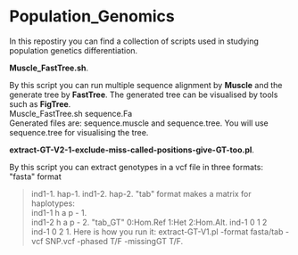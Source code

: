# Population_Genomics

In this repostiry you can find a collection of scripts used in studying population genetics differentiation. 

**Muscle_FastTree.sh**. 

By this script you can run multiple sequence alignment by **Muscle** and the generate tree by **FastTree**.  The generated tree can be visualised by tools such as **FigTree**.  
Muscle_FastTree.sh sequence.Fa  
Generated files are: sequence.muscle and sequence.tree. You will use sequence.tree for visualising the tree.  

**extract-GT-V2-1-exclude-miss-called-positions-give-GT-too.pl**. 

By this script you can extract genotypes in a vcf file in three formats:  
"fasta" format 
>ind1-1. 
hap-1. 
>ind1-2. 
hap-2. 
"tab" format makes a matrix for haplotypes:  
ind1-1	h	a	p	-	1.  
ind1-2	h	a	p	-	2. 
"tab_GT" 0:Hom.Ref 1:Het 2:Hom.Alt. 
ind-1 0	1	2  
ind-1 0 2	1. 
Here is how you run it: 
extract-GT-V1.pl -format fasta/tab -vcf SNP.vcf -phased T/F -missingGT T/F. 




